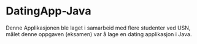 # DatingApp-Java
Denne Applikasjonen ble laget i samarbeid med flere studenter ved USN, målet denne oppgaven (eksamen) var å lage en dating applikasjon i Java.
